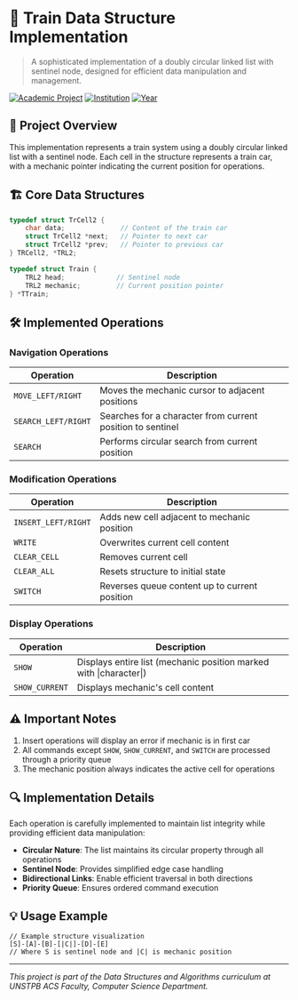 # 🚂 Train Data Structure Implementation
> A sophisticated implementation of a doubly circular linked list with sentinel node, designed for efficient data manipulation and management.

[![Academic Project](https://img.shields.io/badge/Academic-Project-blue.svg)](https://github.com)
[![Institution](https://img.shields.io/badge/UNSTPB-ACS-orange.svg)](https://github.com)
[![Year](https://img.shields.io/badge/Year-1-green.svg)](https://github.com)

## 🎯 Project Overview
This implementation represents a train system using a doubly circular linked list with a sentinel node. Each cell in the structure represents a train car, with a mechanic pointer indicating the current position for operations.

## 🏗️ Core Data Structures

```c
typedef struct TrCell2 {
    char data;              // Content of the train car
    struct TrCell2 *next;   // Pointer to next car
    struct TrCell2 *prev;   // Pointer to previous car
} TRCell2, *TRL2;

typedef struct Train {
    TRL2 head;             // Sentinel node
    TRL2 mechanic;         // Current position pointer
} *TTrain;
```

## 🛠️ Implemented Operations

### Navigation Operations
| Operation | Description |
|-----------|-------------|
| `MOVE_LEFT/RIGHT` | Moves the mechanic cursor to adjacent positions |
| `SEARCH_LEFT/RIGHT` | Searches for a character from current position to sentinel |
| `SEARCH` | Performs circular search from current position |

### Modification Operations
| Operation | Description |
|-----------|-------------|
| `INSERT_LEFT/RIGHT` | Adds new cell adjacent to mechanic position |
| `WRITE` | Overwrites current cell content |
| `CLEAR_CELL` | Removes current cell |
| `CLEAR_ALL` | Resets structure to initial state |
| `SWITCH` | Reverses queue content up to current position |

### Display Operations
| Operation | Description |
|-----------|-------------|
| `SHOW` | Displays entire list (mechanic position marked with \|character\|) |
| `SHOW_CURRENT` | Displays mechanic's cell content |

## ⚠️ Important Notes

1. Insert operations will display an error if mechanic is in first car
2. All commands except `SHOW`, `SHOW_CURRENT`, and `SWITCH` are processed through a priority queue
3. The mechanic position always indicates the active cell for operations

## 🔍 Implementation Details

Each operation is carefully implemented to maintain list integrity while providing efficient data manipulation:

- **Circular Nature**: The list maintains its circular property through all operations
- **Sentinel Node**: Provides simplified edge case handling
- **Bidirectional Links**: Enable efficient traversal in both directions
- **Priority Queue**: Ensures ordered command execution

## 💡 Usage Example

```console
// Example structure visualization
[S]-[A]-[B]-[|C|]-[D]-[E]
// Where S is sentinel node and |C| is mechanic position
```

---
*This project is part of the Data Structures and Algorithms curriculum at UNSTPB ACS Faculty, Computer Science Department.*
